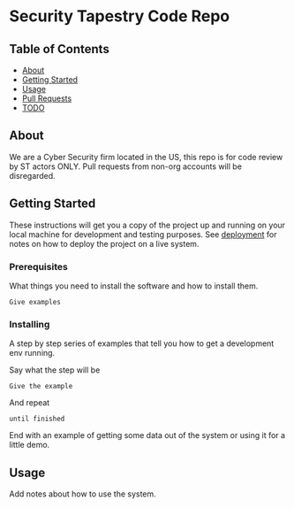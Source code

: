 # Security Tapestry Code Repo

## Table of Contents

- [About](#about)
- [Getting Started](#getting_started)
- [Usage](#usage)
- [Pull Requests](#pull-template)
- [TODO](..\TODO.md)

## About <a name = "about"></a>

We are a Cyber Security firm located in the US, this repo is for code review by ST actors ONLY. Pull requests from non-org accounts will be disregarded.

## Getting Started <a name = "getting_started"></a>

These instructions will get you a copy of the project up and running on your local machine for development and testing purposes. See [deployment](#deployment) for notes on how to deploy the project on a live system.

### Prerequisites

What things you need to install the software and how to install them.

```
Give examples
```

### Installing

A step by step series of examples that tell you how to get a development env running.

Say what the step will be

```
Give the example
```

And repeat

```
until finished
```

End with an example of getting some data out of the system or using it for a little demo.

## Usage <a name = "usage"></a>

Add notes about how to use the system.
